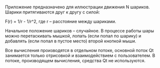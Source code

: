 Приложение предназначено для иллюстрации движения N шариков. Шарики притягиваются друг к другу с силой: 

F(r) = 1/r - 1/r^2, где r – расстояние между шариками. 

Начальное положение шариков – случайное. В процессе работы шары можно перетаскивать мышкой, лопать (если попал по шарику) и добавлять (если попал в пустое место) второй кнопкой мыши.

Все вычисления производятся в отдельном потоке, основной поток Qt занимается только отрисовкой и взаимодействием с пользователем. В потоке, производящем вычисления, средства Qt не используются. 
